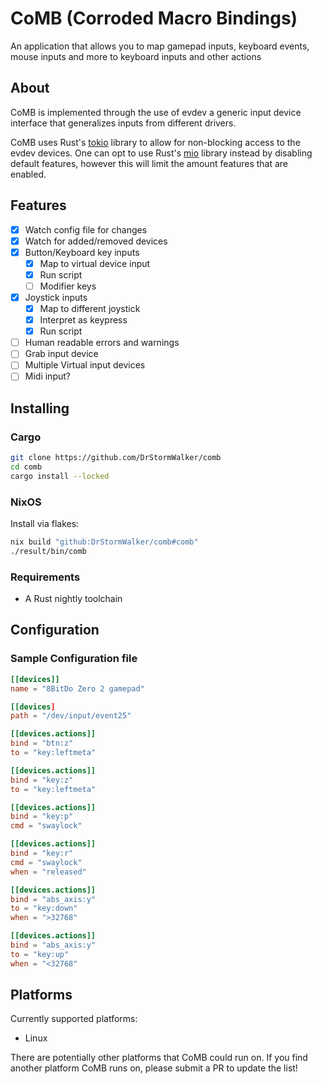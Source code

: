 # CoMB (Corroded Macro Bindings)

An application that allows you to map gamepad inputs, keyboard events,
mouse inputs and more to keyboard inputs and other actions

## About

CoMB is implemented through the use of evdev a generic input device interface
that generalizes inputs from different drivers.

CoMB uses Rust's [tokio](https://github.com/tokio-rs/tokio) library to allow for non-blocking
access to the evdev devices. One can opt to use Rust's [mio](https://github.com/tokio-rs/mio)
library instead by disabling default features, however this will limit the amount features that
are enabled.

## Features

- [X] Watch config file for changes
- [X] Watch for added/removed devices
- [X] Button/Keyboard key inputs
  - [X] Map to virtual device input
  - [X] Run script
  - [ ] Modifier keys
- [X] Joystick inputs
  - [X] Map to different joystick
  - [X] Interpret as keypress
  - [X] Run script
- [ ] Human readable errors and warnings
- [ ] Grab input device
- [ ] Multiple Virtual input devices
- [ ] Midi input?

## Installing

### Cargo

```sh
git clone https://github.com/DrStormWalker/comb
cd comb
cargo install --locked
```

### NixOS

Install via flakes:

```sh
nix build "github:DrStormWalker/comb#comb"
./result/bin/comb
```

### Requirements

- A Rust nightly toolchain

## Configuration

### Sample Configuration file

```toml
[[devices]]
name = "8BitDo Zero 2 gamepad"

[[devices]
path = "/dev/input/event25"

[[devices.actions]]
bind = "btn:z"
to = "key:leftmeta"

[[devices.actions]]
bind = "key:z"
to = "key:leftmeta"

[[devices.actions]]
bind = "key:p"
cmd = "swaylock"

[[devices.actions]]
bind = "key:r"
cmd = "swaylock"
when = "released"

[[devices.actions]]
bind = "abs_axis:y"
to = "key:down"
when = ">32768"

[[devices.actions]]
bind = "abs_axis:y"
to = "key:up"
when = "<32768"
```

## Platforms

Currently supported platforms:

- Linux

There are potentially other platforms that CoMB could run on. If you find
another platform CoMB runs on, please submit a PR to update the list!
